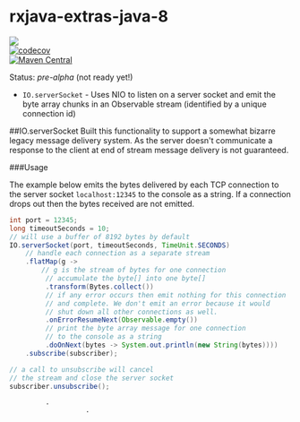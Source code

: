 # rxjava-extras-java-8

<a href="https://travis-ci.org/davidmoten/rxjava-extras-java-8"><img src="https://travis-ci.org/davidmoten/rxjava-extras-java-8.svg"/></a><br/>
[![codecov](https://codecov.io/gh/davidmoten/rxjava-extras-java-8/branch/master/graph/badge.svg)](https://codecov.io/gh/davidmoten/rxjava-extras-java-8)<br/>
[![Maven Central](https://maven-badges.herokuapp.com/maven-central/com.github.davidmoten/rxjava-extras-java-8/badge.svg?style=flat)](https://maven-badges.herokuapp.com/maven-central/com.github.davidmoten/rxjava-extras-java-8)

Status: *pre-alpha* (not ready yet!)

* `IO.serverSocket` - Uses NIO to listen on a server socket and emit the byte array chunks in an Observable stream (identified by a unique connection id)

##IO.serverSocket
Built this functionality to support a somewhat bizarre legacy message delivery system. As the server doesn't communicate a response to the client at end of stream message delivery is not guaranteed.

###Usage

The example below emits the bytes delivered by each TCP connection to the server socket `localhost:12345` to the console as a string. If a connection drops out then the bytes received are not emitted.

```java
int port = 12345;
long timeoutSeconds = 10;
// will use a buffer of 8192 bytes by default
IO.serverSocket(port, timeoutSeconds, TimeUnit.SECONDS)
    // handle each connection as a separate stream
    .flatMap(g -> 
        // g is the stream of bytes for one connection 
         // accumulate the byte[] into one byte[]
         .transform(Bytes.collect()) 
         // if any error occurs then emit nothing for this connection
         // and complete. We don't emit an error because it would 
         // shut down all other connections as well. 
         .onErrorResumeNext(Observable.empty())
         // print the byte array message for one connection
         // to the console as a string
         .doOnNext(bytes -> System.out.println(new String(bytes))))
    .subscribe(subscriber);

// a call to unsubscribe will cancel
// the stream and close the server socket
subscriber.unsubscribe();
```
             .
                       .
